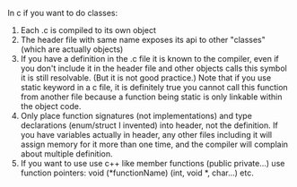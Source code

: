 In c if you want to do classes:
1. Each .c is compiled to its own object
2. The header file with same name exposes its api to other "classes" (which are actually objects)
3. If you have a definition in the .c file it is known to the compiler, even if you don't include it in the header file and other objects calls this symbol it is still resolvable. (But it is not good practice.) Note that if you use static keyword in a c file, it is definitely true you cannot call this function from another file because a function being static is only linkable within the object code.
4. Only place function signatures (not implementations) and type declarations (enum/struct I invented) into header, not the definition.
If you have variables actually in header, any other files including it will assign memory for it more than one time, and the compiler will complain about multiple definition.
5. If you want to use use c++ like member functions (public private...) use function pointers:
	void (*functionName) (int, void *, char...) etc.
